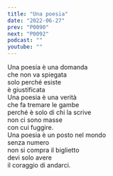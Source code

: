 ```yaml
---
title: "Una poesia"
date: "2022-06-27"
prev: "P0090"
next: "P0092"
podcast: ""
youtube: ""
---
```


Una poesia è una domanda  
che non va spiegata  
solo perché esiste  
è giustificata  
Una poesia è una verità  
che fa tremare le gambe  
perché è solo di chi la scrive  
non ci sono masse  
con cui fuggire.  
Una poesia è un posto nel mondo  
senza numero  
non si compra il biglietto  
devi solo avere  
il coraggio di andarci.
